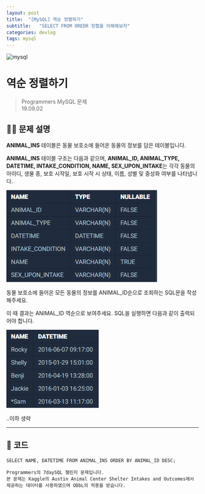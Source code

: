 ```yaml
---
layout: post
title:  "[MySQL] 역순 정렬하기"
subtitle:   "SELECT FROM OREDR 정렬을 이해해보자"
categories: devlog
tags: mysql
---
```

![mysql](https://img.shields.io/badge/MySQL-DataBase-yellow?logo=MySQL)

# 역순 정렬하기

> Programmers MySQL 문제    
> 19.09.02


## 👨‍💻 문제 설명

**ANIMAL_INS** 테이블은 동물 보호소에 들어온 동물의 정보를 담은 테이블입니다. 

**ANIMAL_INS** 테이블 구조는 다음과 같으며, **ANIMAL_ID, ANIMAL_TYPE, DATETIME, INTAKE_CONDITION, NAME, SEX_UPON_INTAKE**는 
각각 동물의 아이디, 생물 종, 보호 시작일, 보호 시작 시 상태, 이름, 성별 및 중성화 여부를 나타냅니다.

![img](../assets/img/dev/190902_3.PNG)

동물 보호소에 들어온 모든 동물의 정보를 ANIMAL_ID순으로 조회하는 SQL문을 작성해주세요.

이 때 결과는 ANIMAL_ID 역순으로 보여주세요. SQL을 실행하면 다음과 같이 출력되어야 합니다.

![img](../assets/img/dev/190902_4.PNG)

..이하 생략

---

## 📖 코드

```MySQL
SELECT NAME, DATETIME FROM ANIMAL_INS ORDER BY ANIMAL_ID DESC;
```

``` 
Programmers의 7daySQL 챌린지 문제입니다.
본 문제는 Kaggle의 Austin Animal Center Shelter Intakes and Outcomes에서 제공하는 데이터를 사용하였으며 ODbL의 적용을 받습니다.
```
